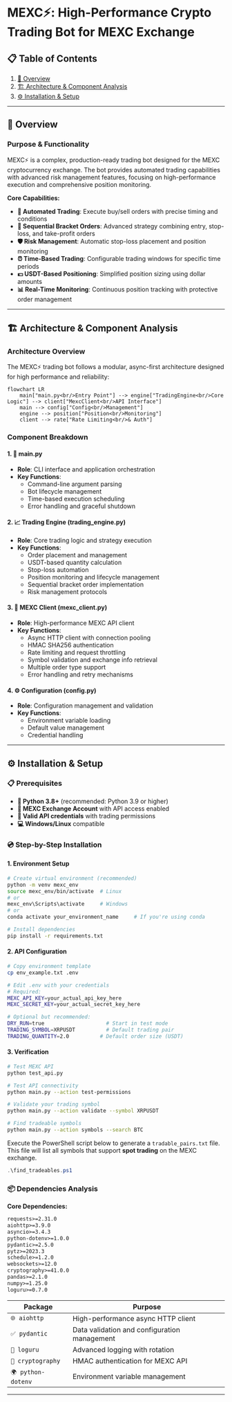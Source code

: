 # MEXC⚡: High-Performance Crypto Trading Bot for MEXC Exchange


## 📋 Table of Contents
1. [🎯 Overview](#-overview)
2. [🏗️ Architecture & Component Analysis](#-architecture--component-analysis)
3. [⚙️ Installation & Setup](#-installation--setup)

---

## 🎯 Overview

### Purpose & Functionality
MEXC⚡ is a complex, production-ready trading bot designed for the MEXC cryptocurrency exchange. The bot provides automated trading capabilities with advanced risk management features, focusing on high-performance execution and comprehensive position monitoring.

**Core Capabilities:**
- **🤖 Automated Trading**: Execute buy/sell orders with precise timing and conditions
- **🎯 Sequential Bracket Orders**: Advanced strategy combining entry, stop-loss, and take-profit orders
- **🛡️ Risk Management**: Automatic stop-loss placement and position monitoring
- **⏰ Time-Based Trading**: Configurable trading windows for specific time periods
- **💵 USDT-Based Positioning**: Simplified position sizing using dollar amounts
- **📊 Real-Time Monitoring**: Continuous position tracking with protective order management


---


## 🏗️ Architecture & Component Analysis

### Architecture Overview

The MEXC⚡ trading bot follows a modular, async-first architecture designed for high performance and reliability:

```mermaid
flowchart LR
    main["main.py<br/>Entry Point"] --> engine["TradingEngine<br/>Core Logic"] --> client["MexcClient<br/>API Interface"]
    main --> config["Config<br/>Management"]
    engine --> position["Position<br/>Monitoring"]
    client --> rate["Rate Limiting<br/>& Auth"]
```



### Component Breakdown

#### 1. **🔰 main.py**
- **Role**: CLI interface and application orchestration
- **Key Functions**:
  -  Command-line argument parsing
  -  Bot lifecycle management
  -  Time-based execution scheduling
  -  Error handling and graceful shutdown


#### 2. **📈 Trading Engine** (trading_engine.py)
- **Role**: Core trading logic and strategy execution
- **Key Functions**:
  -  Order placement and management
  -  USDT-based quantity calculation
  -  Stop-loss automation
  -  Position monitoring and lifecycle management
  -  Sequential bracket order implementation
  -  Risk management protocols


#### 3. **🔌 MEXC Client** (mexc_client.py)
- **Role**: High-performance MEXC API client
- **Key Functions**:
  -  Async HTTP client with connection pooling
  -  HMAC SHA256 authentication
  -  Rate limiting and request throttling
  -  Symbol validation and exchange info retrieval
  -  Multiple order type support
  -  Error handling and retry mechanisms


#### 4. **⚙️ Configuration** (config.py)
- **Role**: Configuration management and validation
- **Key Functions**:
  -  Environment variable loading
  -  Default value management
  -  Credential handling


---




## ⚙️ Installation & Setup

### 📋 Prerequisites
- **🐍 Python 3.8+** (recommended: Python 3.9 or higher)
- **🏦 MEXC Exchange Account** with API access enabled
- **🔑 Valid API credentials** with trading permissions
- **💻 Windows/Linux** compatible

### 💿 Step-by-Step Installation

#### 1. Environment Setup
```bash
# Create virtual environment (recommended)
python -m venv mexc_env
source mexc_env/bin/activate  # Linux
# or
mexc_env\Scripts\activate     # Windows
# or
conda activate your_environment_name     # If you're using conda

# Install dependencies
pip install -r requirements.txt
```


#### 2. API Configuration
```bash
# Copy environment template
cp env_example.txt .env

# Edit .env with your credentials
# Required:
MEXC_API_KEY=your_actual_api_key_here
MEXC_SECRET_KEY=your_actual_secret_key_here

# Optional but recommended:
DRY_RUN=true                    # Start in test mode
TRADING_SYMBOL=XRPUSDT          # Default trading pair
TRADING_QUANTITY=2.0          # Default order size (USDT)
```

#### 3. Verification
```bash
# Test MEXC API
python test_api.py

# Test API connectivity
python main.py --action test-permissions

# Validate your trading symbol
python main.py --action validate --symbol XRPUSDT

# Find tradeable symbols
python main.py --action symbols --search BTC
```

Execute the PowerShell script below to generate a `tradable_pairs.txt` file.
This file will list all symbols that support **spot trading** on the MEXC exchange.

```powershell
.\find_tradeables.ps1
```

### 📦 Dependencies Analysis

**Core Dependencies:**

```1:12:requirements.txt
requests>=2.31.0
aiohttp>=3.9.0
asyncio>=3.4.3
python-dotenv>=1.0.0
pydantic>=2.5.0
pytz>=2023.3
schedule>=1.2.0
websockets>=12.0
cryptography>=41.0.0
pandas>=2.1.0
numpy>=1.25.0
loguru>=0.7.0
```

|  Package |  Purpose |
|---------|---------|
| `🌐 aiohttp` | High-performance async HTTP client |
| `✅ pydantic` | Data validation and configuration management |
| `📝 loguru` | Advanced logging with rotation |
| `🔐 cryptography` | HMAC authentication for MEXC API |
| `🌍 python-dotenv` | Environment variable management |

---




